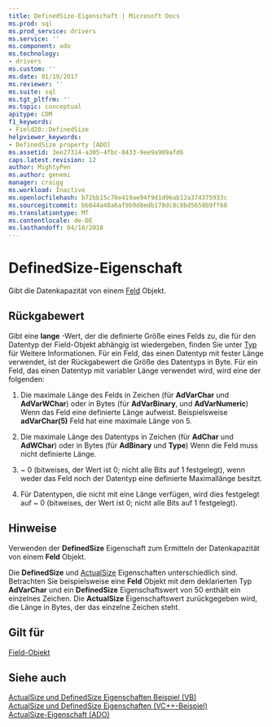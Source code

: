 ```yaml
---
title: DefinedSize-Eigenschaft | Microsoft Docs
ms.prod: sql
ms.prod_service: drivers
ms.service: ''
ms.component: ado
ms.technology:
- drivers
ms.custom: ''
ms.date: 01/19/2017
ms.reviewer: ''
ms.suite: sql
ms.tgt_pltfrm: ''
ms.topic: conceptual
apitype: COM
f1_keywords:
- Field20::DefinedSize
helpviewer_keywords:
- DefinedSize property [ADO]
ms.assetid: 3ee27314-a305-4fbc-8433-9ee9a909afd6
caps.latest.revision: 12
author: MightyPen
ms.author: genemi
manager: craigg
ms.workload: Inactive
ms.openlocfilehash: b72bb15c70e419ae94f9d1d96ab12a374375933c
ms.sourcegitcommit: bb044a48a6af9b9d8edb178dc8c8bd5658b9ff68
ms.translationtype: MT
ms.contentlocale: de-DE
ms.lasthandoff: 04/18/2018
---
```

# <a name="definedsize-property"></a>DefinedSize-Eigenschaft
Gibt die Datenkapazität von einem [Feld](../../../ado/reference/ado-api/field-object.md) Objekt.  
  
## <a name="return-value"></a>Rückgabewert  
 Gibt eine **lange** -Wert, der die definierte Größe eines Felds zu, die für den Datentyp der Field-Objekt abhängig ist wiedergeben, finden Sie unter [Typ](../../../ado/reference/ado-api/type-property-ado.md) für Weitere Informationen. Für ein Feld, das einen Datentyp mit fester Länge verwendet, ist der Rückgabewert die Größe des Datentyps in Byte. Für ein Feld, das einen Datentyp mit variabler Länge verwendet wird, wird eine der folgenden:  
  
1.  Die maximale Länge des Felds in Zeichen (für **AdVarChar** und **AdVarWChar**) oder in Bytes (für **AdVarBinary**, und **AdVarNumeric**) Wenn das Feld eine definierte Länge aufweist. Beispielsweise **adVarChar(5)** Feld hat eine maximale Länge von 5.  
  
2.  Die maximale Länge des Datentyps in Zeichen (für **AdChar** und **AdWChar**) oder in Bytes (für **AdBinary** und **Type**) Wenn die Feld muss nicht definierte Länge.  
  
3.  ~ 0 (bitweises, der Wert ist 0; nicht alle Bits auf 1 festgelegt), wenn weder das Feld noch der Datentyp eine definierte Maximallänge besitzt.  
  
4.  Für Datentypen, die nicht mit eine Länge verfügen, wird dies festgelegt auf ~ 0 (bitweises, der Wert ist 0; nicht alle Bits auf 1 festgelegt).  
  
## <a name="remarks"></a>Hinweise  
 Verwenden der **DefinedSize** Eigenschaft zum Ermitteln der Datenkapazität von einem **Feld** Objekt.  
  
 Die **DefinedSize** und [ActualSize](../../../ado/reference/ado-api/actualsize-property-ado.md) Eigenschaften unterschiedlich sind. Betrachten Sie beispielsweise eine **Feld** Objekt mit dem deklarierten Typ **AdVarChar** und ein **DefinedSize** Eigenschaftswert von 50 enthält ein einzelnes Zeichen. Die **ActualSize** Eigenschaftswert zurückgegeben wird, die Länge in Bytes, der das einzelne Zeichen steht.  
  
## <a name="applies-to"></a>Gilt für  
 [Field-Objekt](../../../ado/reference/ado-api/field-object.md)  
  
## <a name="see-also"></a>Siehe auch  
 [ActualSize und DefinedSize Eigenschaften Beispiel (VB)](../../../ado/reference/ado-api/actualsize-and-definedsize-properties-example-vb.md)   
 [ActualSize und DefinedSize Eigenschaften (VC++-Beispiel)](../../../ado/reference/ado-api/actualsize-and-definedsize-properties-example-vc.md)   
 [ActualSize-Eigenschaft (ADO)](../../../ado/reference/ado-api/actualsize-property-ado.md)
